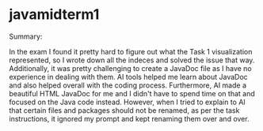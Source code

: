 # javamidterm1

Summary:

In the exam I found it pretty hard to figure out what the Task 1 visualization represented, so I wrote down all the indeces and solved the issue that way. Additionally, it was pretty challenging to create a JavaDoc file as I have no experience in dealing with them. AI tools helped me learn about JavaDoc and also helped overall with the coding process. Furthermore, AI made a beautiful HTML JavaDoc for me and I didn't have to spend time on that and focused on the Java code instead. However, when I tried to explain to AI that certain files and packages should not be renamed, as per the task instructions, it ignored my prompt and kept renaming them over and over. 
